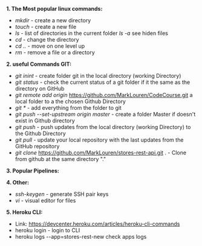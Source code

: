 **1. The Most popular linux commands:**
* _mkdir_ - create a new directory
* _touch_ - create a new file
* _ls_ - list of directories in the current folder _ls -a_ see hiden files
* _cd_ - change the directory
* _cd .._ - move on one level up
* _rm_ - remove a file or a directory

**2. useful Commands GIT:**
* _git inint_ - create folder git in the local directory (working Directory)
* _git status_ - check the current status of a git folder if it the same as the directory on GitHub
* _git remote add origin_ https://github.com/MarkLouren/CodeCourse.git  a local folder to a the chosen Github Directory
* _git *_ - add everything from the folder to git
* _git push --set-upstream origin master_   - create a folder Master if doesn't exist in Github directory
* _git push_  - push updates from the local directory (working Directory) to the Github Directory
* _git pull_ - update your local repository with the last updates from the GitHub repository 
* _git clone_ https://github.com/MarkLouren/stores-rest-api.git . - Clone from github at the same directory "."

**3. Popular Pipelines:**

**4. Other:**
* _ssh-keygen_ - generate SSH pair keys
* _vi_ - visual editor for files


**5. Heroku CLI:**
* Link: https://devcenter.heroku.com/articles/heroku-cli-commands
* heroku login - login to CLI
* heroku logs --app=stores-rest-new check apps logs
